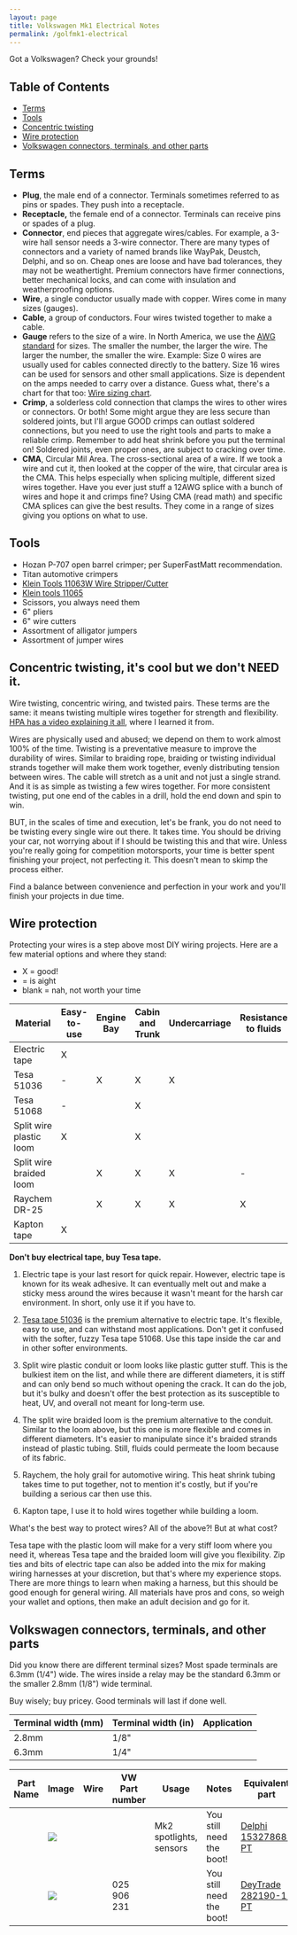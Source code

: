 ```yaml
---
layout: page
title: Volkswagen Mk1 Electrical Notes
permalink: /golfmk1-electrical
---
```


Got a Volkswagen? Check your grounds!

## Table of Contents

- [Terms](https://www.sudoyashi.com/electrical#electrical-terms)
- [Tools](https://www.sudoyashi.com/electrical#tools)
- [Concentric twisting](https://www.sudoyashi.com/electrical#stronger-wires-concentric-twisting)
- [Wire protection](https://www.sudoyashi.com/electrical#wire-protection)
- [Volkswagen connectors, terminals, and other parts](https://www.sudoyashi.com/electrical#volkswagen-connectors-terminals-and-other-parts)

## Terms

- **Plug**, the male end of a connector. Terminals sometimes referred to as pins or spades. They push into a receptacle.
- **Receptacle,** the female end of a connector. Terminals can receive pins or spades of a plug.
- **Connector**, end pieces that aggregate wires/cables. For example, a 3-wire hall sensor needs a 3-wire connector. There are many types of connectors and a variety of named brands like WayPak, Deustch, Delphi, and so on. Cheap ones are loose and have bad tolerances, they may not be weathertight. Premium connectors have firmer connections, better mechanical locks, and can come with insulation and weatherproofing options.
- **Wire**, a single conductor usually made with copper. Wires come in many sizes (gauges).
- **Cable**, a group of conductors. Four wires twisted together to make a cable.
- **Gauge** refers to the size of a wire. In North America, we use the [AWG standard](https://www.powerstream.com/Wire_Size.htm) for sizes. The smaller the number, the larger the wire. The larger the number, the smaller the wire. Example: Size 0 wires are usually used for cables connected directly to the battery. Size 16 wires can be used for sensors and other small applications. Size is dependent on the amps needed to carry over a distance. Guess what, there's a chart for that too: [Wire sizing chart](https://info.waytekwire.com/wire_sizing).
- **Crimp**, a solderless cold connection that clamps the wires to other wires or connectors. Or both! Some might argue they are less secure than soldered joints, but I'll argue GOOD crimps can outlast soldered connections, but you need to use the right tools and parts to make a reliable crimp. Remember to add heat shrink before you put the terminal on! Soldered joints, even proper ones, are subject to cracking over time.
- **CMA**, Circular Mil Area. The cross-sectional area of a wire. If we took a wire and cut it, then looked at the copper of the wire, that circular area is the CMA. This helps especially when splicing multiple, different sized wires together. Have you ever just stuff a 12AWG splice with a bunch of wires and hope it and crimps fine? Using CMA (read math) and specific CMA splices can give the best results. They come in a range of sizes giving you options on what to use.

## Tools

- Hozan P-707 open barrel crimper; per SuperFastMatt recommendation.
- Titan automotive crimpers
- [Klein Tools 11063W Wire Stripper/Cutter](https://www.kleintools.com/catalog/combination-cutting-tools/katapult-wire-stripper-and-cutter-solid-and-stranded-wire)
- [Klein tools 11065](https://www.kleintools.com/catalog/combination-cutting-tools/solid-and-stranded-copper-wire-stripper-and-cutter) 
- Scissors, you always need them
- 6" pliers
- 6" wire cutters
- Assortment of alligator jumpers
- Assortment of jumper wires

## Concentric twisting, it's cool but we don't NEED it.

Wire twisting, concentric wiring, and twisted pairs. These terms are the same: it means twisting multiple wires together for strength and flexibility. [HPA has a video explaining it all](https://www.youtube.com/watch?v=dsgUhNH7F7k), where I learned it from.

Wires are physically used and abused; we depend on them to work almost 100% of the time. Twisting is a preventative measure to improve the durability of wires. Similar to braiding rope, braiding or twisting individual strands together will make them work together, evenly distributing tension between wires. The cable will stretch as a unit and not just a single strand. And it is as simple as twisting a few wires together. For more consistent twisting, put one end of the cables in a drill, hold the end down and spin to win.

BUT, in the scales of time and execution, let's be frank, you do not need to be twisting every single wire out there. It takes time. You should be driving your car, not worrying about if I should be twisting this and that wire. Unless you're really going for competition motorsports, your time is better spent finishing your project, not perfecting it. This doesn't mean to skimp the process either. 

Find a balance between convenience and perfection in your work and you'll finish your projects in due time.

## Wire protection

Protecting your wires is a step above most DIY wiring projects. Here are a few material options and where they stand:

- X = good! <br>
- = is aight
- blank = nah, not worth your time

| Material                                | Easy-to-use | Engine Bay | Cabin and Trunk | Undercarriage | Resistance to fluids |
| --------------------------------------- | ----------- | ---------- | --------------- | ------------- | -------------------- |
| Electric tape                           | X           |            |                 |               |                      |
| Tesa 51036 | -           | X          | X               | X             |                      |
| Tesa 51068           | -           |            | X               |               |                      |
| Split wire plastic loom                      | X            |           | X                |              |                     |
| Split wire braided loom                         |             | X          | X               | X             | -                    |
| Raychem DR-25 | | X | X | X | X |
| Kapton tape | X |  |  |  |  |

**Don't buy electrical tape, buy Tesa tape.**

1. Electric tape is your last resort for quick repair. However, electric tape is known for its weak adhesive. It can eventually melt out and make a sticky mess around the wires because it wasn't meant for the harsh car environment. In short, only use it if you have to.

2. [Tesa tape 51036](https://www.tesa.com/en-us/industry/tesa-supersleeve-51036-pv6.html) is the premium alternative to electric tape. It's flexible, easy to use, and can withstand most applications. Don't get it confused with the softer, fuzzy Tesa tape 51068. Use this tape inside the car and in other softer environments.

3. Split wire plastic conduit or loom looks like plastic gutter stuff. This is the bulkiest item on the list, and while there are different diameters, it is stiff and can only bend so much without opening the crack. It can do the job, but it's bulky and doesn't offer the best protection as its susceptible to heat, UV, and overall not meant for long-term use.

4. The split wire braided loom is the premium alternative to the conduit. Similar to the loom above, but this one is more flexible and comes in different diameters. It's easier to manipulate since it's braided strands instead of plastic tubing. Still, fluids could permeate the loom because of its fabric.

5. Raychem, the holy grail for automotive wiring. This heat shrink tubing takes time to put together, not to mention it's costly, but if you're building a serious car then use this.

6. Kapton tape, I use it to hold wires together while building a loom.

What's the best way to protect wires? All of the above?! But at what cost?

Tesa tape with the plastic loom will make for a very stiff loom where you need it, whereas Tesa tape and the braided loom will give you flexibility. Zip ties and bits of electric tape can also be added into the mix for making wiring harnesses at your discretion, but that's where my experience stops. There are more things to learn when making a harness, but this should be good enough for general wiring. All materials have pros and cons, so weigh your wallet and options, then make an adult decision and go for it.

## Volkswagen connectors, terminals, and other parts

Did you know there are different terminal sizes? Most spade terminals are 6.3mm (1/4") wide. The wires inside a relay may be the standard 6.3mm or the smaller 2.8mm (1/8") wide terminal. 

Buy wisely; buy pricey. Good terminals will last if done well.

| Terminal width (mm) | Terminal width (in) | Application |
| ------------------- | ------------------- | ----------- |
| 2.8mm               | 1/8"                |             |
| 6.3mm               | 1/4"                |             |

| Part Name | Image                                                        | Wire | VW Part number | Usage                   | Notes                    | Equivalent part                                              |
| --------- | ------------------------------------------------------------ | ---- | -------------- | ----------------------- | ------------------------ | ------------------------------------------------------------ |
|           | ![](https://sudoyashi.com/assets/img/cabby/electrical/vw-female-receptacle.jpg) |      |                | Mk2 spotlights, sensors | You still need the boot! | [Delphi 15327868-PT](https://www.automotive-connectors.com/delphi-15327868-pt-full-assembled-037-906-240-2-way-black-2-8-timer-sealed-female-connector-assembly.html?___store=english&gclid=CjwKCAjwkYDbBRB6EiwAR0T_-rnlYzVOibuWk0x1E-h-TN55IqMm1N_qt_1sTWyExnTHmwYaYYxWJBoCcksQAvD_BwE) |
|           | ![](https://sudoyashi.com/assets/img/cabby/electrical/vw-male-plug.jpg) |      | 025 906 231    |                         | You still need the boot! | [DeyTrade 282190-1-PT](https://www.automotive-connectors.com/full-assembled-tyco-106462-1-2-way-male-junior-power-timer-connector.html) |
